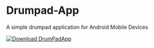 # Drumpad-App
A simple drumpad application for Android Mobile Devices

[![Download DrumPadApp](https://a.fsdn.com/con/app/sf-download-button)](https://sourceforge.net/projects/drumpadapp/files/latest/download)